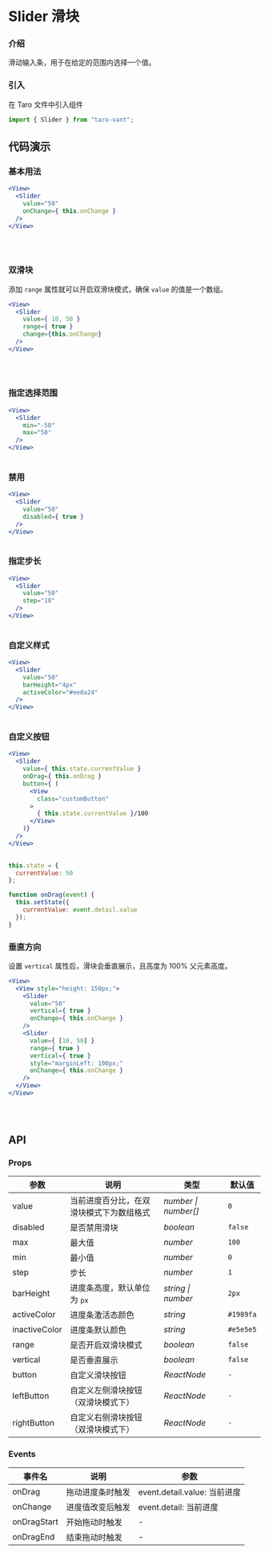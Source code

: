 # Slider 滑块

### 介绍

滑动输入条，用于在给定的范围内选择一个值。

### 引入

在 Taro 文件中引入组件

```js
import { Slider } from "taro-vant"; 
```

## 代码演示

### 基本用法

```jsx
<View>
  <Slider
    value="50"
    onChange={ this.onChange }
  />
</View>
 
```

```js
 
```

### 双滑块

添加 `range` 属性就可以开启双滑块模式，确保 `value` 的值是一个数组。

```jsx
<View>
  <Slider
    value={ 10, 50 }
    range={ true }
    change={this.onChange}
  />
</View>
 
```

```js
 
```

### 指定选择范围

```jsx
<View>
  <Slider
    min="-50"
    max="50"
  />
</View>
 
```

### 禁用

```jsx
<View>
  <Slider
    value="50"
    disabled={ true }
  />
</View>
 
```

### 指定步长

```jsx
<View>
  <Slider
    value="50"
    step="10"
  />
</View>
 
```

### 自定义样式

```jsx
<View>
  <Slider
    value="50"
    barHeight="4px"
    activeColor="#ee0a24"
  />
</View>
 
```

### 自定义按钮

```jsx
<View>
  <Slider
    value={ this.state.currentValue }
    onDrag={ this.onDrag }
    button={ (
      <View
        class="customButton"
      >
        { this.state.currentValue }/100
      </View>
    )}
  />
</View>
 
```

```js
this.state = {
  currentValue: 50
};

function onDrag(event) {
  this.setState({
    currentValue: event.detail.value
  });
} 
```

### 垂直方向

设置 `vertical` 属性后，滑块会垂直展示，且高度为 100% 父元素高度。

```jsx
<View>
  <View style="height: 150px;">
    <Slider
      value="50"
      vertical={ true }
      onChange={ this.onChange }
    />
    <Slider
      value={ [10, 50] }
      range={ true }
      vertical={ true }
      style="marginLeft: 100px;"
      onChange={ this.onChange }
    />
  </View>
</View>
 
```

```js
 
```

## API

### Props

|  参数  | 说明 | 类型 | 默认值 |
| --- | --- | --- | --- |
|  value  | 当前进度百分比，在双滑块模式下为数组格式 | _number \| number[]_ | `0` |
|  disabled  | 是否禁用滑块 | _boolean_ | `false` |
|  max  | 最大值 | _number_ | `100` |
|  min  | 最小值 | _number_ | `0` |
|  step  | 步长 | _number_ | `1` |
|  barHeight  | 进度条高度，默认单位为 `px` | _string \| number_ | `2px` |
|  activeColor  | 进度条激活态颜色 | _string_ | `#1989fa` |
|  inactiveColor  | 进度条默认颜色 | _string_ | `#e5e5e5` |
|  range | 是否开启双滑块模式 | _boolean_ | `false` |
|  vertical | 是否垂直展示 | _boolean_ | `false` |
|  button   | 自定义滑块按钮 | _ReactNode_ | `-` |
|  leftButton | 自定义左侧滑块按钮（双滑块模式下） | _ReactNode_ | `-` |
|  rightButton | 自定义右侧滑块按钮 （双滑块模式下） | _ReactNode_ | `-` |
### Events

|  事件名           | 说明             | 参数                         |
| --------------- | ---------------- | ---------------------------- |
|  onDrag        | 拖动进度条时触发 | event.detail.value: 当前进度 |
|  onChange      | 进度值改变后触发 | event.detail: 当前进度       |
|  onDragStart  | 开始拖动时触发   | -                            |
|  onDragEnd    | 结束拖动时触发   | -                            |
